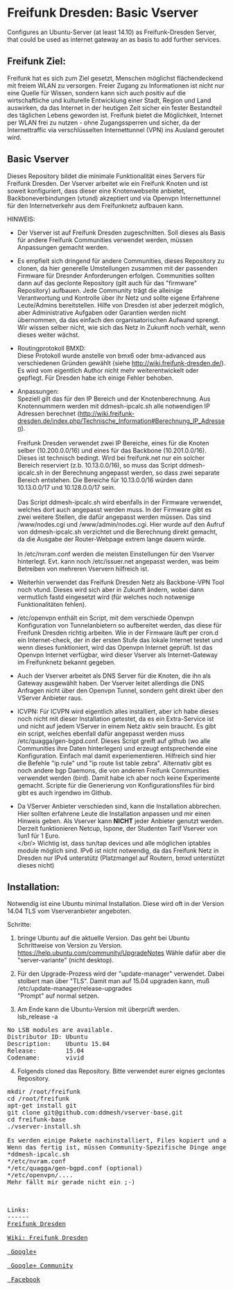 # Freifunk Dresden: Basic Vserver
Configures an Ubuntu-Server (at least 14.10) as Freifunk-Dresden Server, that could be used as internet gateway an as basis to add further services.

Freifunk Ziel:
----
Freifunk hat es sich zum Ziel gesetzt, Menschen möglichst flächendeckend mit freiem WLAN zu versorgen. Freier Zugang zu Informationen ist nicht nur eine Quelle für Wissen, sondern kann sich auch positiv auf die wirtschaftliche und kulturelle Entwicklung einer Stadt, Region und Land auswirken, da das Internet in der heutigen Zeit sicher ein fester Bestandteil des täglichen Lebens geworden ist. Freifunk bietet die Möglichkeit, Internet per WLAN frei zu nutzen - ohne Zugangssperren und sicher, da der Internettraffic via verschlüsselten Internettunnel (VPN) ins Ausland geroutet wird. 

Basic Vserver
----

Dieses Repository bildet die minimale Funktionalität eines Servers für Freifunk Dresden. Der Vserver arbeitet wie
ein Freifunk Knoten und ist soweit konfiguriert, dass dieser eine Knotenwebseite anbietet, Backboneverbindungen
(vtund) akzeptiert und via Openvpn Internettunnel für den Internetverkehr aus dem Freifunknetz aufbauen kann.

HINWEIS:
- Der Vserver ist auf Freifunk Dresden zugeschnitten. Soll dieses als Basis für andere Freifunk Communities
verwendet werden, müssen Anpassungen gemacht werden.

- Es empfielt sich dringend für andere Communities, dieses Repository zu clonen, da hier generelle Umstellungen
zusammen mit der passenden Firmware für Dresnder Anforderungen erfolgen.
Communities sollten dann auf das geclonte Repository (gilt auch für das "firmware" Repository) aufbauen. Jede Community trägt die alleinige Verantwortung und Kontrolle über ihr Netz und sollte eigene Erfahrene Leute/Admins bereitstellen. Hilfe von Dresden ist aber jederzeit möglich, aber Administrative Aufgaben oder Garantien werden nicht übernommen, da das einfach den organisatorischen Aufwand sprengt.
Wir wissen selber nicht, wie sich das Netz in Zukunft noch verhält, wenn dieses weiter wächst.

- Routingprotokoll BMXD:<br/>
Diese Protokoll wurde anstelle von bmx6 oder bmx-advanced aus verschiedenen Gründen gewählt (siehe http://wiki.freifunk-dresden.de/). Es wird vom eigentlich Author nicht mehr weiterentwickelt oder gepflegt. Für Dresden habe ich einige Fehler behoben.
- Anpassungen:<br/>
Speziell gilt das für den IP Bereich und der Knotenberechnung. Aus Knotennummern werden mit ddmesh-ipcalc.sh 
alle notwendigen IP Adressen berechnet (http://wiki.freifunk-dresden.de/index.php/Technische_Information#Berechnung_IP_Adressen).
<br/><br/>
Freifunk Dresden verwendet zwei IP Bereiche, eines für die Knoten selber (10.200.0.0/16) und eines für das Backbone (10.201.0.0/16). Dieses ist technisch bedingt. Wird bei freifunk.net nur ein solcher Bereich reserviert (z.b. 10.13.0.0/16), so muss das Script ddmesh-ipcalc.sh in der Berechnung angepasst werden, so dass zwei separate Bereich entstehen. Die Bereiche für 10.13.0.0/16 würden dann 10.13.0.0/17 und 10.128.0.0/17 sein.
<br/><br/>
Das Script ddmesh-ipcalc.sh wird ebenfalls in der Firmware verwendet, welches dort auch angepasst werden muss.
In der Firmware gibt es zwei weitere Stellen, die dafür angepasst werden müssen. Das sind /www/nodes.cgi und /www/admin/nodes.cgi. Hier wurde auf den Aufruf von ddmesh-ipcalc.sh verzichtet und die Berechnung direkt gemacht, da die Ausgabe der Router-Webpage extrem lange dauern würde.
<br/><br/>
In  /etc/nvram.conf werden die meisten Einstellungen für den Vserver hinterlegt.
Evt. kann noch /etc/issuer.net angepasst werden, was beim Betreiben von mehreren Vservern hilfreich ist.

- Weiterhin verwendet das Freifunk Dresden Netz als Backbone-VPN Tool noch vtund. Dieses wird sich aber in 
 Zukunft ändern, wobei dann vermutlich fastd eingesetzt wird (für welches noch notwenige Funktionalitäten fehlen).
 
- /etc/openvpn enthält ein Script, mit dem verschiede Openvpn Konfiguration von Tunnelanbietern so aufbereitet werden, das diese für Freifunk Dresden richtig arbeiten.
Wie in der Firmware läuft per cron.d ein Internet-check, der in der ersten Stufe das lokale Internet testet und wenn dieses funktioniert, wird das Openvpn Internet geprüft. Ist das Openvpn Internet verfügbar, wird dieser Vserver als
Internet-Gateway im Freifunknetz bekannt gegeben.

- Auch der Vserver arbeitet als DNS Server für die Knoten, die ihn als Gateway ausgewählt haben. Der Vserver leitet allerdings die DNS Anfragen nicht über den Openvpn Tunnel, sondern geht direkt über den VServer Anbieter raus.

- ICVPN: Für ICVPN wird eigentlich alles installiert, aber ich habe dieses noch nicht mit dieser Installation getestet, da es ein Extra-Service ist und nicht auf jedem VServer in einem Netz aktiv sein braucht. Es gibt ein script, welches ebenfall dafür angepasst werden muss /etc/quagga/gen-bgpd.conf. Dieses Script greift auf github (wo alle Communities ihre Daten hinterlegen) und erzeugt entsprechende eine Konfiguration. Einfach mal damit experiementieren. Hilfreich sind hier die Befehle "ip rule" und "ip route list table zebra". Alternativ gibt es noch andere bgp Daemons, die von anderen Freifunk Communities verwendet werden (bird). Damit habe ich aber noch keine Experimente gemacht. Scripte für die Generierung von Konfigurationsfiles für bird gibt es auch irgendwo  im Github.

- Da VServer Anbieter verschieden sind, kann die Installation abbrechen. Hier sollten erfahrene Leute die Installation anpassen und mir einen Hinweis geben. Als Vserver kann <b>NICHT</b> jeder Anbieter genutzt werden. Derzeit funktionieren Netcup, Ispone, der Studenten Tarif Vserver von 1un1 für 1 Euro.
<br/></br/>
Wichtig ist, dass tun/tap devices und alle möglichen iptables module möglich sind. IPv6 ist nicht notwendig, da das Freifunk Netz in Dresden nur IPv4 unterstütz (Platzmangel auf Routern, bmxd unterstützt dieses nicht)

Installation:
----
Notwendig ist eine Ubuntu minimal Installation. Diese wird oft in der Version 14.04 TLS vom Vserveranbieter angeboten.

Schritte:<br/>

1. bringe Ubuntu auf die aktuelle Version. Das geht bei Ubuntu Schrittweise von Version zu Version.
https://help.ubuntu.com/community/UpgradeNotes
Wähle dafür aber die "server-⁠variante" (nicht desktop).

2. Für den Upgrade-Prozess wird der "update-manager" verwendet.
Dabei stolbert man über "TLS". Damit man auf 15.04 upgraden kann, muß<br/>
 /etc/update-manager/release-upgrades<br/>
 "Prompt" auf normal setzen.

3. Am Ende kann die Ubuntu-Version mit überprüft werden.<br/>
lsb_release -a
<pre>
No LSB modules are available.
Distributor ID: Ubuntu
Description:    Ubuntu 15.04
Release:        15.04
Codename:       vivid
</pre>


4. Folgends cloned das Repository. Bitte verwendet eurer eignes geclontes Repository.
<pre>
mkdir /⁠root/⁠freifunk
cd /⁠root/⁠freifunk
apt-⁠get install git
git clone git@github.com:ddmesh/vserver-base.git
cd freifunk-base
./⁠vserver-⁠install.sh
</post>
Es werden einige Pakete nachinstalliert, Files kopiert und am Ende noch einige Tools compiliert.
Wenn das fertig ist, müssen Community-Spezifische Dinge angepasst werden:
*ddmesh-ipcalc.sh
*/etc/nvram.conf
*/etc/quagga/gen-bgpd.conf (optional)
*/etc/openvpn/....
Mehr fällt mir gerade nicht ein ;-)



Links:
------
<a href="www.freifunk-dresden.de" >Freifunk Dresden</a><br>
<a href="wiki.freifunk-dresden.de" >Wiki: Freifunk Dresden</a><br>
<a href="http://google.com/+FreifunkDresden%EF%BB%BF/about"> Google+</a><br>
<a href="https://plus.google.com/communities/108088672678522515509"> Google+ Community</a><br>
<a href="https://www.facebook.com/FreifunkDresden"> Facebook</a>


